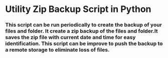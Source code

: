 # Utility Zip Backup Script in Python  

###  This script can be run periodically to create the backup of your files and folder. It create a zip backup of the files and folder.It saves the zip file with current date and time for easy identification. This script can be improve to push the backup to a remote storage to eliminate loss of files.
